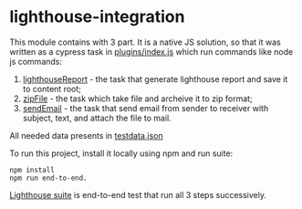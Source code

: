 # lighthouse-integration

This module contains with 3 part. It is a native JS solution, so that it was written as a cypress task in [plugins/index.js](cypress/plugins/index.js) which run commands like node js commands:
1) [lighthouseReport](https://github.com/DenisPitsul2020/lighthouse-integration/blob/d6e490b72dc9923d70d2ccedb91f40808b652f7c/cypress/plugins/index.js#L46) - the task that generate lighthouse report and save it to content root;
2) [zipFile](https://github.com/DenisPitsul2020/lighthouse-integration/blob/d6e490b72dc9923d70d2ccedb91f40808b652f7c/cypress/plugins/index.js#L70) - the task which take file and archeive it to zip format;
3) [sendEmail](https://github.com/DenisPitsul2020/lighthouse-integration/blob/d6e490b72dc9923d70d2ccedb91f40808b652f7c/cypress/plugins/index.js#L82) - the task that send email from sender to receiver with subject, text, and attach the file to mail.

All needed data presents in [testdata.json](cypress/fixtures/testdata.json)

To run this project, install it locally using npm and run suite:

```
npm install
npm run end-to-end.
```

[Lighthouse suite](cypress/integration/lighthouse.spec.js) is end-to-end test that run all 3 steps successively.
